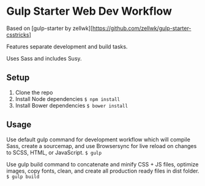 # Gulp Starter Web Dev Workflow

Based on [gulp-starter by zellwk][https://github.com/zellwk/gulp-starter-csstricks]

Features separate development and build tasks. 

Uses Sass and includes Susy.

## Setup

1. Clone the repo
2. Install Node dependencies
`$ npm install`
3. Install Bower dependencies
`$ bower install`

## Usage

Use default gulp command for development workflow which will compile Sass, create a sourcemap, and use Browsersync for live reload on changes to SCSS, HTML, or JavaScript.
`$ gulp`

Use gulp build command to concatenate and minify CSS + JS files, optimize images, copy fonts, clean, and create all production ready files in dist folder.
`$ gulp build`